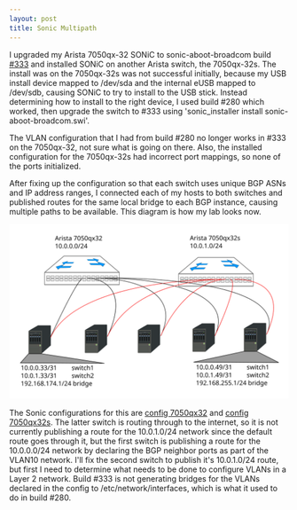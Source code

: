 ```yaml
---
layout: post
title: Sonic Multipath
---
```


I upgraded my Arista 7050qx-32 SONiC to sonic-aboot-broadcom build <a
href="https://sonic-jenkins.westus2.cloudapp.azure.com/job/broadcom/job/buildimage-brcm-aboot-all/333/">#333</a>
and installed SONiC on another Arista switch, the 7050qx-32s.  The install was
on the 7050qx-32s was not successful initially, because my USB install device
mapped to /dev/sda and the internal eUSB mapped to /dev/sdb, causing SONiC to
try to install to the USB stick.  Instead determining how to install to the
right device, I used build #280 which worked, then upgrade the switch to #333
using 'sonic_installer install sonic-aboot-broadcom.swi'.

The VLAN configuration that I had from build #280 no longer works in #333 on
the 7050qx-32, not sure what is going on there.  Also, the installed
configuration for the 7050qx-32s had incorrect port mappings, so none of the
ports initialized.

After fixing up the configuration so that each switch uses unique BGP ASNs and
IP address ranges, I connected each of my hosts to both switches and published
routes for the same local bridge to each BGP instance, causing multiple paths
to be available.  This diagram is how my lab looks now.

<img src="public/171225_sonic_network.svg"/>

The Sonic configurations for this are <a
href="public/171225_config_db_7050qx32.json"> config 7050qx32</a> and <a
href="public/171225_config_db_7050qx32s.json"> config 7050qx32s</a>.  The
latter switch is routing through to the internet, so it is not currently
publishing a route for the 10.0.1.0/24 network since the default route goes
through it, but the first switch is publishing a route for the 10.0.0.0/24
network by declaring the BGP neighbor ports as part of the VLAN10 network.
I'll fix the second switch to publish it's 10.0.1.0/24 route, but first I need
to determine what needs to be done to configure VLANs in a Layer 2 network.
Build #333 is not generating bridges for the VLANs declared in the config to
/etc/network/interfaces, which is what it used to do in build #280.

